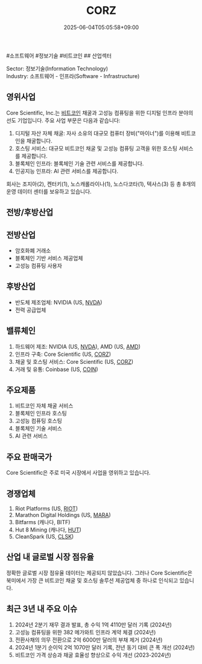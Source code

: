 ﻿---
title: "CORZ"
date: 2025-06-04T05:05:58+09:00
lastmod: 2025-06-04T05:05:58+09:00
type: docs
sidebar:
  open: true
weight: 220
---
<div style="display:none">
  <meta property="article:published_time" content="2025-06-03T20:05:58Z" />
  <meta property="article:modified_time" content="2025-06-03T20:05:58Z" />
</div>
#소프트웨어 #정보기술 #비트코인
## 산업섹터

Sector: 정보기술(Information Technology)  
Industry: 소프트웨어 - 인프라(Software - Infrastructure)

## 영위사업

Core Scientific, Inc.는 [비트코인](/company-analysis/비트코인/) 채굴과 고성능 컴퓨팅을 위한 디지털 인프라 분야의 선도 기업입니다. 주요 사업 부문은 다음과 같습니다:

1. 디지털 자산 자체 채굴: 자사 소유의 대규모 컴퓨터 장비("마이너")를 이용해 비트코인을 채굴합니다.
2. 호스팅 서비스: 대규모 비트코인 채굴 및 고성능 컴퓨팅 고객을 위한 호스팅 서비스를 제공합니다.
3. 블록체인 인프라: 블록체인 기술 관련 서비스를 제공합니다.
4. 인공지능 인프라: AI 관련 서비스를 제공합니다.

회사는 조지아(2), 켄터키(1), 노스캐롤라이나(1), 노스다코타(1), 텍사스(3) 등 총 8개의 운영 데이터 센터를 보유하고 있습니다.

## 전방/후방산업

## 전방산업

- 암호화폐 거래소
- 블록체인 기반 서비스 제공업체
- 고성능 컴퓨팅 사용자

## 후방산업

- 반도체 제조업체: NVIDIA (US, [NVDA](/company-analysis/nvda/))
- 전력 공급업체

## 밸류체인

1. 하드웨어 제조: NVIDIA (US, [NVDA](/company-analysis/nvda/)), AMD (US, [AMD](/company-analysis/amd/))
2. 인프라 구축: Core Scientific (US, [CORZ](/company-analysis/corz/))
3. 채굴 및 호스팅 서비스: Core Scientific (US, [CORZ](/company-analysis/corz/))
4. 거래 및 유통: Coinbase (US, [COIN](/company-analysis/coin/))

## 주요제품

1. 비트코인 자체 채굴 서비스
2. 블록체인 인프라 호스팅
3. 고성능 컴퓨팅 호스팅
4. 블록체인 기술 서비스
5. AI 관련 서비스

## 주요 판매국가

Core Scientific은 주로 미국 시장에서 사업을 영위하고 있습니다.

## 경쟁업체

1. Riot Platforms (US, [RIOT](/company-analysis/riot/))
2. Marathon Digital Holdings (US, [MARA](/company-analysis/mara/))
3. Bitfarms (캐나다, BITF)
4. Hut 8 Mining (캐나다, [HUT](/company-analysis/hut/))
5. CleanSpark (US, [CLSK](/company-analysis/clsk/))

## 산업 내 글로벌 시장 점유율

정확한 글로벌 시장 점유율 데이터는 제공되지 않았습니다. 그러나 Core Scientific은 북미에서 가장 큰 비트코인 채굴 및 호스팅 솔루션 제공업체 중 하나로 인식되고 있습니다.

## 최근 3년 내 주요 이슈

1. 2024년 2분기 재무 결과 발표, 총 수익 1억 4110만 달러 기록 (2024년)
2. 고성능 컴퓨팅을 위한 382 메가와트 인프라 계약 체결 (2024년)
3. 전환사채의 의무 전환으로 2억 6000만 달러의 부채 제거 (2024년)
4. 2024년 1분기 순이익 2억 1070만 달러 기록, 전년 동기 대비 큰 폭 개선 (2024년)
5. 비트코인 가격 상승과 채굴 효율성 향상으로 수익 개선 (2023-2024년)
